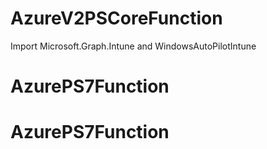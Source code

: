 # AzureV2PSCoreFunction
Import Microsoft.Graph.Intune and WindowsAutoPilotIntune
# AzurePS7Function
# AzurePS7Function
